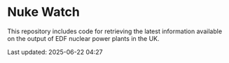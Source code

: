 # Nuke Watch

This repository includes code for retrieving the latest information available on the output of EDF nuclear power plants in the UK.

Last updated: 2025-06-22 04:27